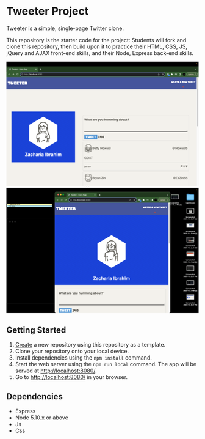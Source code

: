 # Tweeter Project

Tweeter is a simple, single-page Twitter clone.

This repository is the starter code for the project: Students will fork and clone this repository, then build upon it to practice their HTML, CSS, JS, jQuery and AJAX front-end skills, and their Node, Express back-end skills.

!["screenshot Tweeter1-page"](https://github.com/zaki1254/tweeter/blob/master/docs/Screenshot%202023-11-16%20at%207.49.37%20PM.png)
!["screenshot Tweeter2-page"](https://github.com/zaki1254/tweeter/blob/master/docs/Screenshot%202023-11-16%20at%207.49.45%20PM.png)

## Getting Started

1. [Create](https://docs.github.com/en/repositories/creating-and-managing-repositories/creating-a-repository-from-a-template) a new repository using this repository as a template.
2. Clone your repository onto your local device.
3. Install dependencies using the `npm install` command.
3. Start the web server using the `npm run local` command. The app will be served at <http://localhost:8080/>.
4. Go to <http://localhost:8080/> in your browser.

## Dependencies

- Express
- Node 5.10.x or above
- Js 
- Css